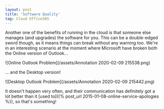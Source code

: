 ```yaml
---
layout: post
title: 'Software Quality'
tag: Cloud Office365
---
```


Another one of the benefits of running in the cloud is that someone else manages (and upgrades) the software for you. This can be a double-edged sword though, as it means things can break without any warning too. We're in an interesting scenario at the moment where Microsoft have broken both the Online version of Outlook...

![Online Outlook Problem](/assets/Annotation 2020-02-09 215538.png)

... and the Desktop version!

![Desktop Outlook Problem](/assets/Annotation 2020-02-09 215442.png)

It doesn't happen very often, and their communication has definitely got a lot better than it [used to]({% post_url 2015-01-08-online-service-apologies %}), so that's something!